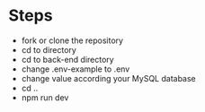 # Steps

- fork or clone the repository
- cd to directory
- cd to back-end directory
- change .env-example to .env
- change value according your MySQL database
- cd ..
- npm run dev
